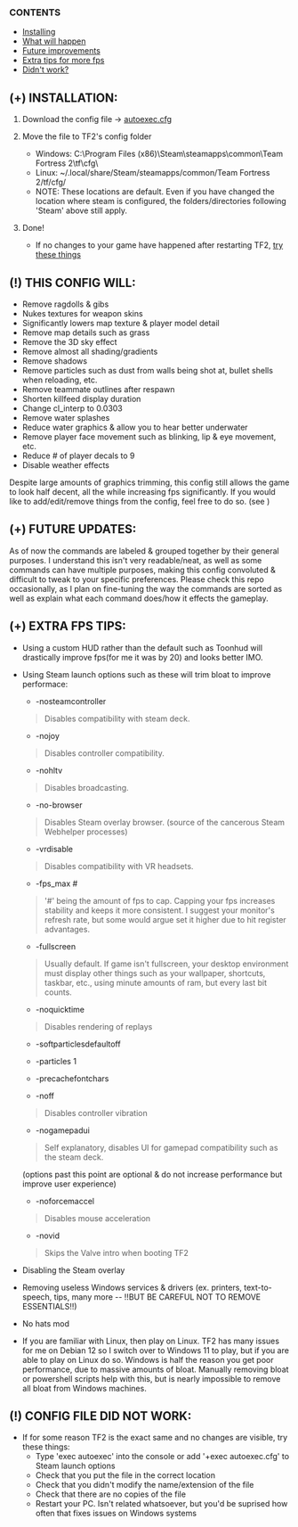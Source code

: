 ### CONTENTS
- [Installing](#-installation)
- [What will happen](#-this-config-will)
- [Future improvements](#-future-updates)
- [Extra tips for more fps](#-extra-fps-tips)
- [Didn't work?](#-config-file-did-not-work)

## (+) INSTALLATION:
  1. Download the config file -> [autoexec.cfg](./autoexec.cfg)

  2. Move the file to TF2's config folder
     - Windows: C:\Program Files (x86)\Steam\steamapps\common\Team Fortress 2\tf\cfg\
     - Linux: ~/.local/share/Steam/steamapps/common/Team Fortress 2/tf/cfg/
     - NOTE: These locations are default. Even if you have changed the location where steam is configured, the folders/directories following 'Steam' above still apply.

  4. Done!
     - If no changes to your game have happened after restarting TF2, [try these things](#-config-file-did-not-work)
     
## (!) THIS CONFIG WILL:
  - Remove ragdolls & gibs
  - Nukes textures for weapon skins
  - Significantly lowers map texture & player model detail
  - Remove map details such as grass
  - Remove the 3D sky effect
  - Remove almost all shading/gradients
  - Remove shadows
  - Remove particles such as dust from walls being shot at, bullet shells when reloading, etc.
  - Remove teammate outlines after respawn
  - Shorten killfeed display duration
  - Change cl_interp to 0.0303
  - Remove water splashes
  - Reduce water graphics & allow you to hear better underwater
  - Remove player face movement such as blinking, lip & eye movement, etc.
  - Reduce # of player decals to 9
  - Disable weather effects

Despite large amounts of graphics trimming, this config still allows the game to look half decent, all the while increasing fps significantly.
If you would like to add/edit/remove things from the config, feel free to do so. (see )

## (+) FUTURE UPDATES:
As of now the commands are labeled & grouped together by their general purposes.
I understand this isn't very readable/neat, as well as some commands can have multiple purposes, making this config convoluted & difficult to tweak to your specific preferences.
Please check this repo occasionally, as I plan on fine-tuning the way the commands are sorted as well as explain what each command does/how it effects the gameplay.

## (+) EXTRA FPS TIPS:
  - Using a custom HUD rather than the default such as Toonhud will drastically improve fps(for me it was by 20) and looks better IMO.
  - Using Steam launch options such as these will trim bloat to improve performace:
     - -nosteamcontroller
     > Disables compatibility with steam deck.
     - -nojoy
     > Disables controller compatibility.
     - -nohltv
     > Disables broadcasting.
     - -no-browser
     > Disables Steam overlay browser. (source of the cancerous Steam Webhelper processes)
     - -vrdisable
     > Disables compatibility with VR headsets.
     - -fps_max #
     > '#' being the amount of fps to cap. Capping your fps increases stability and keeps it more consistent. I suggest your monitor's refresh rate, but some would argue set it higher due to hit register advantages.
     - -fullscreen
     > Usually default. If game isn't fullscreen, your desktop environment must display other things such as your wallpaper, shortcuts, taskbar, etc., using minute amounts of ram, but every last bit counts.
     - -noquicktime
     > Disables rendering of replays
     - -softparticlesdefaultoff
     > 
     - -particles 1
     > 
     - -precachefontchars
     > 
     - -noff
     > Disables controller vibration
     - -nogamepadui
     > Self explanatory, disables UI for gamepad compatibility such as the steam deck.
     
     (options past this point are optional & do not increase performance but improve user experience)
    
     - -noforcemaccel
     > Disables mouse acceleration
     - -novid
     > Skips the Valve intro when booting TF2
  - Disabling the Steam overlay
  - Removing useless Windows services & drivers (ex. printers, text-to-speech, tips, many more -- !!BUT BE CAREFUL NOT TO REMOVE ESSENTIALS!!)
  - No hats mod
  - If you are familiar with Linux, then play on Linux. TF2 has many issues for me on Debian 12 so I switch over to Windows 11 to play, but if you are able to play on Linux do so. Windows is half the reason you get poor performance, due to massive amounts of bloat. Manually removing bloat or powershell scripts help with this, but is nearly impossible to remove all bloat from Windows machines.

## (!) CONFIG FILE DID NOT WORK:
  - If for some reason TF2 is the exact same and no changes are visible, try these things:
    - Type 'exec autoexec' into the console or add '+exec autoexec.cfg' to Steam launch options
    - Check that you put the file in the correct location
    - Check that you didn't modify the name/extension of the file
    - Check that there are no copies of the file
    - Restart your PC. Isn't related whatsoever, but you'd be suprised how often that fixes issues on Windows systems
    
